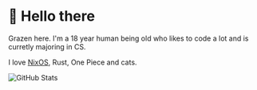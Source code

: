 # 👋 Hello there

Grazen here. I'm a 18 year human being old who likes to code a lot and is curretly majoring in CS.

I love [NixOS](https://nixos.org/), Rust, One Piece and cats.

![GitHub Stats](https://github-readme-stats.vercel.app/api/top-langs?username=Grazen0&theme=transparent)
